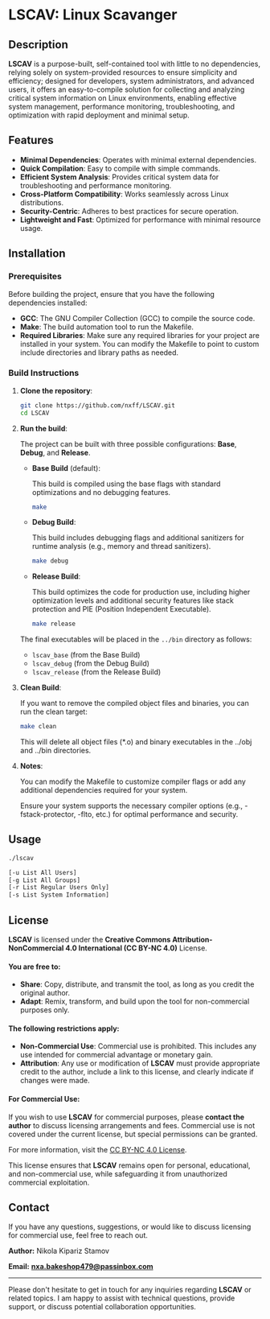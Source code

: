 # LSCAV: Linux Scavanger

## Description

**LSCAV** is a purpose-built, self-contained tool with little to no dependencies, relying solely on system-provided resources to ensure simplicity and efficiency; designed for developers, system administrators, and advanced users, it offers an easy-to-compile solution for collecting and analyzing critical system information on Linux environments, enabling effective system management, performance monitoring, troubleshooting, and optimization with rapid deployment and minimal setup.

## Features

- **Minimal Dependencies**: Operates with minimal external dependencies.
- **Quick Compilation**: Easy to compile with simple commands.
- **Efficient System Analysis**: Provides critical system data for troubleshooting and performance monitoring.
- **Cross-Platform Compatibility**: Works seamlessly across Linux distributions.
- **Security-Centric**: Adheres to best practices for secure operation.
- **Lightweight and Fast**: Optimized for performance with minimal resource usage.

## Installation

### Prerequisites

Before building the project, ensure that you have the following dependencies installed:

- **GCC**: The GNU Compiler Collection (GCC) to compile the source code.
- **Make**: The build automation tool to run the Makefile.
- **Required Libraries**: Make sure any required libraries for your project are installed in your system. You can modify the Makefile to point to custom include directories and library paths as needed.

### Build Instructions

1. **Clone the repository**:

    ```bash
    git clone https://github.com/nxff/LSCAV.git
    cd LSCAV
    ```

2. **Run the build**:

   The project can be built with three possible configurations: **Base**, **Debug**, and **Release**.

   - **Base Build** (default):
     
     This build is compiled using the base flags with standard optimizations and no debugging features.
     
     ```bash
     make
     ```

   - **Debug Build**:
     
     This build includes debugging flags and additional sanitizers for runtime analysis (e.g., memory and thread sanitizers).
     
     ```bash
     make debug
     ```

   - **Release Build**:
  
     This build optimizes the code for production use, including higher optimization levels and additional security features like stack protection and PIE (Position Independent Executable).
     
     ```bash
     make release
     ```

   The final executables will be placed in the `../bin` directory as follows:
   - `lscav_base` (from the Base Build)
   - `lscav_debug` (from the Debug Build)
   - `lscav_release` (from the Release Build)

3. **Clean Build**:
   
   If you want to remove the compiled object files and binaries, you can run the clean target:
   
   ```bash
   make clean
   ```
   This will delete all object files (*.o) and binary executables in the ../obj and ../bin directories.

5. **Notes**:

    You can modify the Makefile to customize compiler flags or add any additional dependencies required for your system.
   
    Ensure your system supports the necessary compiler options (e.g., -fstack-protector, -flto, etc.) for optimal performance and security.

## Usage

```bash
./lscav

[-u List All Users]
[-g List All Groups]
[-r List Regular Users Only]
[-s List System Information]
```

## License

**LSCAV** is licensed under the **Creative Commons Attribution-NonCommercial 4.0 International (CC BY-NC 4.0)** License.

#### You are free to:
- **Share**: Copy, distribute, and transmit the tool, as long as you credit the original author.
- **Adapt**: Remix, transform, and build upon the tool for non-commercial purposes only.

#### The following restrictions apply:
- **Non-Commercial Use**: Commercial use is prohibited. This includes any use intended for commercial advantage or monetary gain.
- **Attribution**: Any use or modification of **LSCAV** must provide appropriate credit to the author, include a link to this license, and clearly indicate if changes were made.

#### For Commercial Use:
If you wish to use **LSCAV** for commercial purposes, please **contact the author** to discuss licensing arrangements and fees. Commercial use is not covered under the current license, but special permissions can be granted.

For more information, visit the [CC BY-NC 4.0 License](https://creativecommons.org/licenses/by-nc/4.0/).

This license ensures that **LSCAV** remains open for personal, educational, and non-commercial use, while safeguarding it from unauthorized commercial exploitation.

## Contact

If you have any questions, suggestions, or would like to discuss licensing for commercial use, feel free to reach out.

**Author:**
Nikola Kipariz Stamov

**Email:**
[**nxa.bakeshop479@passinbox.com**](mailto:nxa.bakeshop479@passinbox.com)

---

Please don't hesitate to get in touch for any inquiries regarding **LSCAV** or related topics. I am happy to assist with technical questions, provide support, or discuss potential collaboration opportunities.
